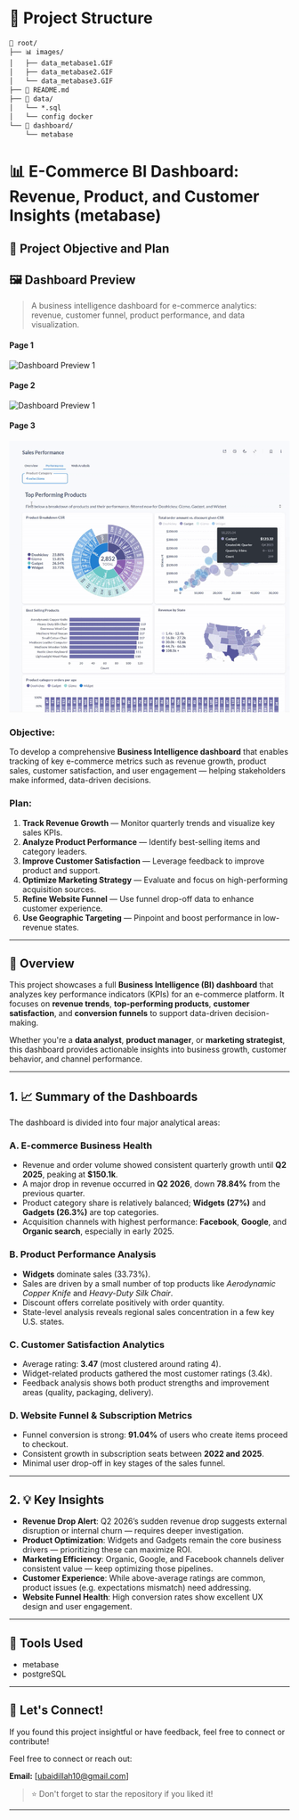 # 📁 Project Structure
```
📁 root/
├── 📊 images/
│   ├── data_metabase1.GIF
│   ├── data_metabase2.GIF
│   └── data_metabase3.GIF
├── 📄 README.md
├── 📂 data/
│   └── *.sql
│   └── config docker
└── 📁 dashboard/
    └── metabase
```

# 📊 E-Commerce BI Dashboard: Revenue, Product, and Customer Insights (metabase)

## 🎯 Project Objective and Plan

## 🖼️ Dashboard Preview
> A business intelligence dashboard for e-commerce analytics: revenue, customer funnel, product performance, and data visualization.

#### Page 1
![Dashboard Preview 1](https://github.com/ubaidillahfakhrul/metabase-dash-ecommerce/raw/main/images/data_metabase1.gif)
#### Page 2
![Dashboard Preview 1](https://github.com/ubaidillahfakhrul/metabase-dash-ecommerce/raw/main/images/data_metabase2.gif)
#### Page 3
![Dashboard Preview 1](https://github.com/ubaidillahfakhrul/metabase-dash-ecommerce/raw/main/images/data_metabase3.gif)

### Objective:
To develop a comprehensive **Business Intelligence dashboard** that enables tracking of key e-commerce metrics such as revenue growth, product sales, customer satisfaction, and user engagement — helping stakeholders make informed, data-driven decisions.

### Plan:
1. **Track Revenue Growth** — Monitor quarterly trends and visualize key sales KPIs.
2. **Analyze Product Performance** — Identify best-selling items and category leaders.
3. **Improve Customer Satisfaction** — Leverage feedback to improve product and support.
4. **Optimize Marketing Strategy** — Evaluate and focus on high-performing acquisition sources.
5. **Refine Website Funnel** — Use funnel drop-off data to enhance customer experience.
6. **Use Geographic Targeting** — Pinpoint and boost performance in low-revenue states.

---

## 📌 Overview

This project showcases a full **Business Intelligence (BI) dashboard** that analyzes key performance indicators (KPIs) for an e-commerce platform. It focuses on **revenue trends**, **top-performing products**, **customer satisfaction**, and **conversion funnels** to support data-driven decision-making.

Whether you're a **data analyst**, **product manager**, or **marketing strategist**, this dashboard provides actionable insights into business growth, customer behavior, and channel performance.

---

## 1. 📈 Summary of the Dashboards

The dashboard is divided into four major analytical areas:

### A. E-commerce Business Health
- Revenue and order volume showed consistent quarterly growth until **Q2 2025**, peaking at **$150.1k**.
- A major drop in revenue occurred in **Q2 2026**, down **78.84%** from the previous quarter.
- Product category share is relatively balanced; **Widgets (27%)** and **Gadgets (26.3%)** are top categories.
- Acquisition channels with highest performance: **Facebook**, **Google**, and **Organic search**, especially in early 2025.

### B. Product Performance Analysis
- **Widgets** dominate sales (33.73%).
- Sales are driven by a small number of top products like *Aerodynamic Copper Knife* and *Heavy-Duty Silk Chair*.
- Discount offers correlate positively with order quantity.
- State-level analysis reveals regional sales concentration in a few key U.S. states.

### C. Customer Satisfaction Analytics
- Average rating: **3.47** (most clustered around rating 4).
- Widget-related products gathered the most customer ratings (3.4k).
- Feedback analysis shows both product strengths and improvement areas (quality, packaging, delivery).

### D. Website Funnel & Subscription Metrics
- Funnel conversion is strong: **91.04%** of users who create items proceed to checkout.
- Consistent growth in subscription seats between **2022 and 2025**.
- Minimal user drop-off in key stages of the sales funnel.

---

## 2. 💡 Key Insights

- **Revenue Drop Alert**: Q2 2026’s sudden revenue drop suggests external disruption or internal churn — requires deeper investigation.
- **Product Optimization**: Widgets and Gadgets remain the core business drivers — prioritizing these can maximize ROI.
- **Marketing Efficiency**: Organic, Google, and Facebook channels deliver consistent value — keep optimizing those pipelines.
- **Customer Experience**: While above-average ratings are common, product issues (e.g. expectations mismatch) need addressing.
- **Website Funnel Health**: High conversion rates show excellent UX design and user engagement.

---
## 🧰 Tools Used

- metabase
- postgreSQL
---

## 🤝 Let's Connect!

If you found this project insightful or have feedback, feel free to connect or contribute!

Feel free to connect or reach out:

**Email:** [ubaidillah10@gmail.com]  
> ⭐ Don't forget to star the repository if you liked it!





---
